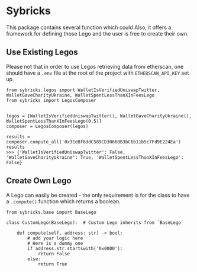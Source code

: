 # Sybricks

This package contains several function which could
Also, it offers a framework for defining those Lego and the user is free to create their own.

## Use Existing Legos

Please not that in order to use Legos retrieving data from etherscan, one should have a `.env` file at the root of the project with `ETHERSCAN_API_KEY` set up.

```{python}
from sybricks.legos import WalletIsVerifiedUniswapTwitter, WalletGaveCharityUkraine, WalletSpentLessThanXInFeesLego
from sybricks import LegosComposer


legos = [WalletIsVerifiedUniswapTwitter(), WalletGaveCharityUkraine(), WalletSpentLessThanXInFeesLego(0.5)]
composer = LegosComposer(legos)

results = composer.compute_all('0x3EeBf6ddC589CD30660B3bC6b11b5c7Fd9E224Ea')
results
>>> {'WalletIsVerifiedUniswapTwitter': False, 'WalletGaveCharityUkraine': True, 'WalletSpentLessThanXInFeesLego': False}
```

## Create Own Lego

A Lego can easily be created - the only requirement is for the class to have a `.compute()` function which returns a boolean.

```{python}
from sybricks.base import BaseLego

class CustomLego(BaseLego):  # Custom Lego inherits from `BaseLego`

    def compute(self, address: str) -> bool:
        # add your logic here
        # Here is a dummy one
        if address.str.startswith('0x0000'):
            return False
        else:
            return True
```